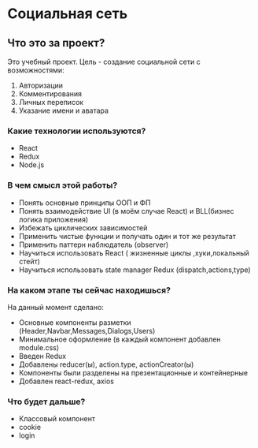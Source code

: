 # Социальная сеть

## Что это за проект?

Это учебный проект. 
Цель - создание социальной сети с возможностями:</br>
 1. Авторизации</br>
 2. Комментирования</br>
 3. Личных переписок</br>
 4. Указание имени и аватара

### Какие технологии используются?

- React
- Redux
- Node.js

### В чем смысл этой работы?

- Понять основные принципы ООП и ФП
- Понять взаимодействие UI (в моём случае React) и BLL(бизнес логика приложения)
- Избежать циклических зависимостей
- Применить чистые функции и получать один и тот же результат
- Применить паттерн наблюдатель (observer)
- Научиться использовать React ( жизненные циклы ,хуки,локальный стейт)
- Научиться использовать state manager Redux (dispatch,actions,type)

### На каком этапе ты сейчас находишься?

На данный момент сделано:
- Основные компоненты разметки (Header,Navbar,Messages,Dialogs,Users)
- Минимальное оформление (в каждый компонент добавлен module.css)
- Введен Redux 
- Добавлены reducer(ы), action.type, actionCreator(ы)
- Компоненты были разделены на презентационные и контейнерные
- Добавлен react-redux, axios


### Что будет дальше?
- Классовый компонент
- cookie
- login
